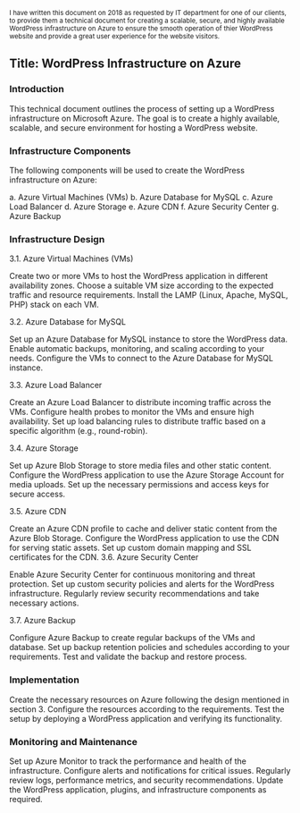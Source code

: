 <small>I have written this document on 2018 as requested by IT department for one  of our clients, to provide them a technical document for creating a scalable, secure, and highly available WordPress infrastructure on Azure to  ensure the smooth operation of thier WordPress website and provide a great user experience for the website visitors.
</small>

<h2>Title: WordPress Infrastructure on Azure
</h2>
<h3>Introduction</h3>

<p>This technical document outlines the process of setting up a WordPress infrastructure on Microsoft Azure. The goal is to create a highly available, scalable, and secure environment for hosting a WordPress website.
</p>
<h3>Infrastructure Components
</h3>
<p>The following components will be used to create the WordPress infrastructure on Azure:
</p>
a. Azure Virtual Machines (VMs)
b. Azure Database for MySQL
c. Azure Load Balancer
d. Azure Storage
e. Azure CDN
f. Azure Security Center
g. Azure Backup

<h3>Infrastructure Design</h3>

3.1. Azure Virtual Machines (VMs)

Create two or more VMs to host the WordPress application in different availability zones.
Choose a suitable VM size according to the expected traffic and resource requirements.
Install the LAMP (Linux, Apache, MySQL, PHP) stack on each VM.

3.2. Azure Database for MySQL

Set up an Azure Database for MySQL instance to store the WordPress data.
Enable automatic backups, monitoring, and scaling according to your needs.
Configure the VMs to connect to the Azure Database for MySQL instance.

3.3. Azure Load Balancer

Create an Azure Load Balancer to distribute incoming traffic across the VMs.
Configure health probes to monitor the VMs and ensure high availability.
Set up load balancing rules to distribute traffic based on a specific algorithm (e.g., round-robin).

3.4. Azure Storage

Set up Azure Blob Storage to store media files and other static content.
Configure the WordPress application to use the Azure Storage Account for media uploads.
Set up the necessary permissions and access keys for secure access.

3.5. Azure CDN

Create an Azure CDN profile to cache and deliver static content from the Azure Blob Storage.
Configure the WordPress application to use the CDN for serving static assets.
Set up custom domain mapping and SSL certificates for the CDN.
3.6. Azure Security Center

Enable Azure Security Center for continuous monitoring and threat protection.
Set up custom security policies and alerts for the WordPress infrastructure.
Regularly review security recommendations and take necessary actions.

3.7. Azure Backup

Configure Azure Backup to create regular backups of the VMs and database.
Set up backup retention policies and schedules according to your requirements.
Test and validate the backup and restore process.

<h3>Implementation</h3>

Create the necessary resources on Azure following the design mentioned in section 3.
Configure the resources according to the requirements.
Test the setup by deploying a WordPress application and verifying its functionality.

<h3>
	Monitoring and Maintenance
</h3>

Set up Azure Monitor to track the performance and health of the infrastructure.
Configure alerts and notifications for critical issues.
Regularly review logs, performance metrics, and security recommendations.
Update the WordPress application, plugins, and infrastructure components as required.


